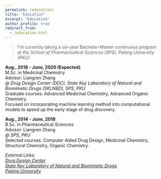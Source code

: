 ```yaml
---
permalink: /education/
title: "Education"
excerpt: "Education"
author_profile: true
redirect_from: 
  - /education.html
---
```


> I'm currently taking a six-year Bachelor-Master continuous program at *the School of Pharmaceutical Sciences (SPS), Peking University (PKU)*

**Aug., 2018 - June, 2020 (Expected)**  
M.Sc. in Medicinal Chemistry  
Advisor: Liangren Zhang  
*@ Drug Design Center (DDC), State Key Laboratory of Natural and Biomimetic Drugs (SKLNBD), SPS, PKU*  
Graduate courses: Advanced Medicinal Chemistry, Advanced Organic Chemistry.  
Focused on incorporating machine learning method into computational models to speed up the early stage of drug discovery.  

**Aug., 2014 - June, 2018**  
B.Sc. in Pharmaceutical Sciences  
Advisor: Liangren Zhang  
*@ SPS, PKU*  
Selected courses: Computer Aided Drug Design, Medicinal Chemistry, Structural Chemistry, Organic Chemistry.

*External Links:*  
[*Drug Design Center*](http://www.pkuddc.com/index.jsp)  
[*State Key Laboratory of Natural and Biomimetic Drugs*](http://sklnbd.bjmu.edu.cn/)  
[*Peking University*](https://pku.edu.cn/index.htm)
